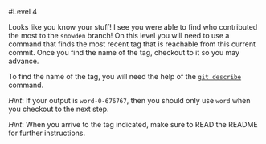 #Level 4

Looks like you know your stuff! I see you were able to find who contributed the most to the `snowden` branch!
On this level you will need to use a command that finds the most recent tag that is reachable from this current commit.
Once you find the name of the tag, checkout to it so you may advance.

To find the name of the tag, you will need the help of the [`git describe`](http://git-scm.com/docs/git-describe) command.

*Hint*: If your output is `word-0-676767`, then you should only use `word` when you checkout to the next step.

*Hint*: When you arrive to the tag indicated, make sure to READ the README for further instructions.
